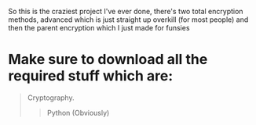 So this is the craziest project I've ever done, there's two total encryption methods, advanced which is just straight up overkill (for most people) and then the parent encryption which I just made for funsies

# Make sure to download all the required stuff which are:
> Cryptography.
>> Python (Obviously)